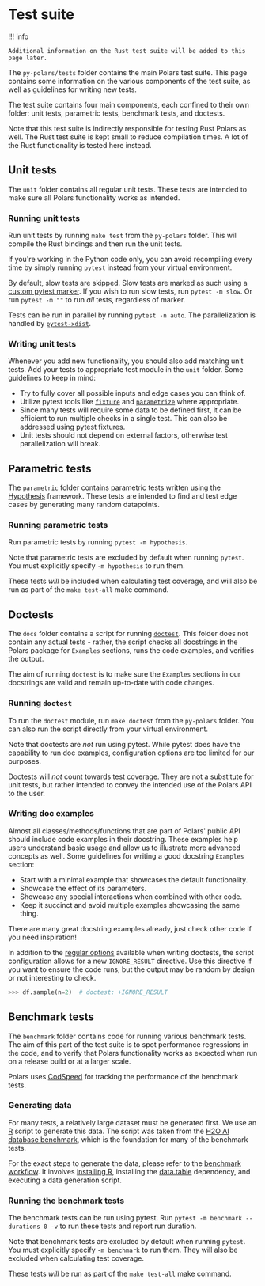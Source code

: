 # Test suite

!!! info

    Additional information on the Rust test suite will be added to this page later.

The `py-polars/tests` folder contains the main Polars test suite.
This page contains some information on the various components of the test suite, as well as guidelines for writing new tests.

The test suite contains four main components, each confined to their own folder: unit tests, parametric tests, benchmark tests, and doctests.

Note that this test suite is indirectly responsible for testing Rust Polars as well.
The Rust test suite is kept small to reduce compilation times.
A lot of the Rust functionality is tested here instead.

## Unit tests

The `unit` folder contains all regular unit tests.
These tests are intended to make sure all Polars functionality works as intended.

### Running unit tests

Run unit tests by running `make test` from the `py-polars` folder.
This will compile the Rust bindings and then run the unit tests.

If you're working in the Python code only, you can avoid recompiling every time by simply running `pytest` instead from your virtual environment.

By default, slow tests are skipped.
Slow tests are marked as such using a [custom pytest marker](https://docs.pytest.org/en/latest/example/markers.html).
If you wish to run slow tests, run `pytest -m slow`.
Or run `pytest -m ""` to run _all_ tests, regardless of marker.

Tests can be run in parallel by running `pytest -n auto`.
The parallelization is handled by [`pytest-xdist`](https://pytest-xdist.readthedocs.io/en/latest/).

### Writing unit tests

Whenever you add new functionality, you should also add matching unit tests.
Add your tests to appropriate test module in the `unit` folder.
Some guidelines to keep in mind:

- Try to fully cover all possible inputs and edge cases you can think of.
- Utilize pytest tools like [`fixture`](https://docs.pytest.org/en/latest/explanation/fixtures.html) and [`parametrize`](https://docs.pytest.org/en/latest/how-to/parametrize.html) where appropriate.
- Since many tests will require some data to be defined first, it can be efficient to run multiple checks in a single test. This can also be addressed using pytest fixtures.
- Unit tests should not depend on external factors, otherwise test parallelization will break.

## Parametric tests

The `parametric` folder contains parametric tests written using the [Hypothesis](https://hypothesis.readthedocs.io/) framework.
These tests are intended to find and test edge cases by generating many random datapoints.

### Running parametric tests

Run parametric tests by running `pytest -m hypothesis`.

Note that parametric tests are excluded by default when running `pytest`.
You must explicitly specify `-m hypothesis` to run them.

These tests _will_ be included when calculating test coverage, and will also be run as part of the `make test-all` make command.

## Doctests

The `docs` folder contains a script for running [`doctest`](https://docs.python.org/3/library/doctest.html).
This folder does not contain any actual tests - rather, the script checks all docstrings in the Polars package for `Examples` sections, runs the code examples, and verifies the output.

The aim of running `doctest` is to make sure the `Examples` sections in our docstrings are valid and remain up-to-date with code changes.

### Running `doctest`

To run the `doctest` module, run `make doctest` from the `py-polars` folder.
You can also run the script directly from your virtual environment.

Note that doctests are _not_ run using pytest. While pytest does have the capability to run doc examples, configuration options are too limited for our purposes.

Doctests will _not_ count towards test coverage. They are not a substitute for unit tests, but rather intended to convey the intended use of the Polars API to the user.

### Writing doc examples

Almost all classes/methods/functions that are part of Polars' public API should include code examples in their docstring.
These examples help users understand basic usage and allow us to illustrate more advanced concepts as well.
Some guidelines for writing a good docstring `Examples` section:

- Start with a minimal example that showcases the default functionality.
- Showcase the effect of its parameters.
- Showcase any special interactions when combined with other code.
- Keep it succinct and avoid multiple examples showcasing the same thing.

There are many great docstring examples already, just check other code if you need inspiration!

In addition to the [regular options](https://docs.python.org/3/library/doctest.html#option-flags) available when writing doctests, the script configuration allows for a new `IGNORE_RESULT` directive. Use this directive if you want to ensure the code runs, but the output may be random by design or not interesting to check.

```python
>>> df.sample(n=2)  # doctest: +IGNORE_RESULT
```

## Benchmark tests

The `benchmark` folder contains code for running various benchmark tests.
The aim of this part of the test suite is to spot performance regressions in the code, and to verify that Polars functionality works as expected when run on a release build or at a larger scale.

Polars uses [CodSpeed](https://codspeed.io/pola-rs/polars) for tracking the performance of the benchmark tests.

### Generating data

For many tests, a relatively large dataset must be generated first.
We use an [R](https://www.r-project.org/) script to generate this data.
The script was taken from the [H2O AI database benchmark](https://github.com/h2oai/db-benchmark), which is the foundation for many of the benchmark tests.

For the exact steps to generate the data, please refer to the [benchmark workflow](https://github.com/pola-rs/polars/blob/main/.github/workflows/benchmark.yml).
It involves [installing R](https://cran.r-project.org/), installing the [data.table](https://cran.r-project.org/web/packages/data.table/) dependency, and executing a data generation script.

### Running the benchmark tests

The benchmark tests can be run using pytest.
Run `pytest -m benchmark --durations 0 -v` to run these tests and report run duration.

Note that benchmark tests are excluded by default when running `pytest`.
You must explicitly specify `-m benchmark` to run them.
They will also be excluded when calculating test coverage.

These tests _will_ be run as part of the `make test-all` make command.
